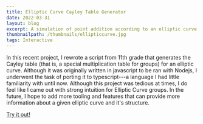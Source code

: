 ```yaml
---
title: Elliptic Curve Cayley Table Generator
date: 2022-03-31
layout: blog
excerpt: A simulation of point addition according to an elliptic curve group law, visualizing key concepts in Elliptic Curve cryptography.
thumbnailpath: /thumbnails/ellipticcurve.jpg
tags: Interactive
---
```


In this recent project, I rewrote a script from 11th grade that generates the Cayley table (that is, a special multiplication table for groups) for an elliptic curve. Although it was originally written in javascript to be ran with Nodejs, I underwent the task of porting it to typescript---a language I had little familiarity with until now. Although this project was tedious at times, I do feel like I came out with strong intuition for Elliptic Curve groups. In the future, I hope to add more tooling and features that can provide more information about a given elliptic curve and it's structure.

[Try it out!](/elliptic-curve)

<!-- 
<style>
  /* hmm not working */
  a::after {
    content: "↗";
    margin-left: 0.25em;
  }
</style> -->
